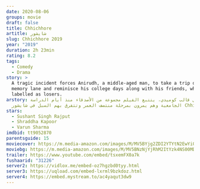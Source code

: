 ```yaml
---
date: 2020-08-06
groups: movie
draft: false
title: Chhichhore
artitle: شايشور
slug: Chhichhore 2019
year: "2019"
duration: 2h 23min
rating: 8.2
tags:
  - Comedy
  - Drama
story: >
  A tragic incident forces Anirudh, a middle-aged man, to take a trip down
  memory lane and reminisce his college days along with his friends, who were
  labelled as losers.
arstory: في قالب كوميدي، يتتبع الفيلم مجموعة من اﻷصدقاء منذ أيام الدراسة
  الجامعية وهم يمرون بمرحلة منتصف العمر وتتفرق بهم السبل في شايشور Chhichhore
stars:
  - Sushant Singh Rajput
  - Shraddha Kapoor
  - Varun Sharma
imdbid: tt9052870
parentsguide: 15
moviecover: https://m.media-amazon.com/images/M/MV5BYjg2ZDI2YTYtN2EwYi00YWI5LTgyMWQtMWFkYmE3NmJkOGVhXkEyXkFqcGdeQXVyODE5NzE3OTE@._V1_SY1000_CR0,0,692,1000_AL_.jpg
moviebg: https://m.media-amazon.com/images/M/MV5BNzNjYjRhM2ItYzk4NS00MDcwLWFhMTUtOWE0ZmY2YzgzOWIzXkEyXkFqcGdeQXVyNjAxMDM5NTM@._V1_SX1777_CR0,0,1777,738_AL_.jpg
trailer: https://www.youtube.com/embed/tsxemFX0a7k
fushaarid: "31226"
server2: https://vidlox.me/embed-oz7hgzbd0tyy.html
server3: https://uqload.com/embed-lxrml9bzkdoz.html
server4: https://embed.mystream.to/ac4yaqut3dw9
---
```

